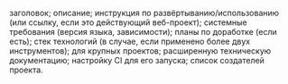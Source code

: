 заголовок;
описание;
инструкция по развёртыванию/использованию (или ссылку, если это действующий веб-проект);
системные требования (версия языка, зависимости);
планы по доработке (если есть);
стек технологий (в случае, если применено более двух инструментов);
для крупных проектов;
расширенную техническую документацию;
настройку CI для его запуска;
список создателей проекта.
